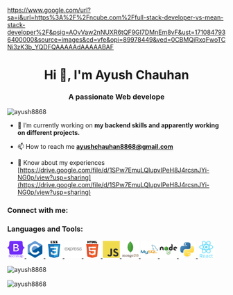 https://www.google.com/url?sa=i&url=https%3A%2F%2Fncube.com%2Ffull-stack-developer-vs-mean-stack-developer%2F&psig=AOvVaw2nNUXR6tQF9GI7DMnEm8vF&ust=1710847936400000&source=images&cd=vfe&opi=89978449&ved=0CBMQjRxqFwoTCNi3zK3b_YQDFQAAAAAdAAAAABAF

<h1 align="center">Hi 👋, I'm Ayush Chauhan</h1>
<h3 align="center">A passionate Web develope</h3>

<p align="left"> <img src="https://komarev.com/ghpvc/?username=ayush8868&label=Profile%20views&color=0e75b6&style=flat" alt="ayush8868" /> </p>

- 🔭 I’m currently working on **my backend skills and apparently working on different projects.**

- 📫 How to reach me **ayushchauhan8868@gmail.com**

- 📄 Know about my experiences [https://drive.google.com/file/d/1SPw7EmuLQlupvIPeH8J4rcsnJYi-NG0p/view?usp=sharing](https://drive.google.com/file/d/1SPw7EmuLQlupvIPeH8J4rcsnJYi-NG0p/view?usp=sharing)

<h3 align="left">Connect with me:</h3>
<p align="left">
</p>

<h3 align="left">Languages and Tools:</h3>
<p align="left"> <a href="https://getbootstrap.com" target="_blank" rel="noreferrer"> <img src="https://raw.githubusercontent.com/devicons/devicon/master/icons/bootstrap/bootstrap-plain-wordmark.svg" alt="bootstrap" width="40" height="40"/> </a> <a href="https://www.cprogramming.com/" target="_blank" rel="noreferrer"> <img src="https://raw.githubusercontent.com/devicons/devicon/master/icons/c/c-original.svg" alt="c" width="40" height="40"/> </a> <a href="https://www.w3schools.com/css/" target="_blank" rel="noreferrer"> <img src="https://raw.githubusercontent.com/devicons/devicon/master/icons/css3/css3-original-wordmark.svg" alt="css3" width="40" height="40"/> </a> <a href="https://expressjs.com" target="_blank" rel="noreferrer"> <img src="https://raw.githubusercontent.com/devicons/devicon/master/icons/express/express-original-wordmark.svg" alt="express" width="40" height="40"/> </a> <a href="https://www.w3.org/html/" target="_blank" rel="noreferrer"> <img src="https://raw.githubusercontent.com/devicons/devicon/master/icons/html5/html5-original-wordmark.svg" alt="html5" width="40" height="40"/> </a> <a href="https://developer.mozilla.org/en-US/docs/Web/JavaScript" target="_blank" rel="noreferrer"> <img src="https://raw.githubusercontent.com/devicons/devicon/master/icons/javascript/javascript-original.svg" alt="javascript" width="40" height="40"/> </a> <a href="https://www.mongodb.com/" target="_blank" rel="noreferrer"> <img src="https://raw.githubusercontent.com/devicons/devicon/master/icons/mongodb/mongodb-original-wordmark.svg" alt="mongodb" width="40" height="40"/> </a> <a href="https://www.mysql.com/" target="_blank" rel="noreferrer"> <img src="https://raw.githubusercontent.com/devicons/devicon/master/icons/mysql/mysql-original-wordmark.svg" alt="mysql" width="40" height="40"/> </a> <a href="https://nodejs.org" target="_blank" rel="noreferrer"> <img src="https://raw.githubusercontent.com/devicons/devicon/master/icons/nodejs/nodejs-original-wordmark.svg" alt="nodejs" width="40" height="40"/> </a> <a href="https://www.python.org" target="_blank" rel="noreferrer"> <img src="https://raw.githubusercontent.com/devicons/devicon/master/icons/python/python-original.svg" alt="python" width="40" height="40"/> </a> <a href="https://reactjs.org/" target="_blank" rel="noreferrer"> <img src="https://raw.githubusercontent.com/devicons/devicon/master/icons/react/react-original-wordmark.svg" alt="react" width="40" height="40"/> </a> </p>

<p><img align="center" src="https://github-readme-stats.vercel.app/api/top-langs?username=ayush8868&show_icons=true&locale=en&layout=compact" alt="ayush8868" /></p>

<p><img align="center" src="https://github-readme-streak-stats.herokuapp.com/?user=ayush8868&" alt="ayush8868" /></p>
